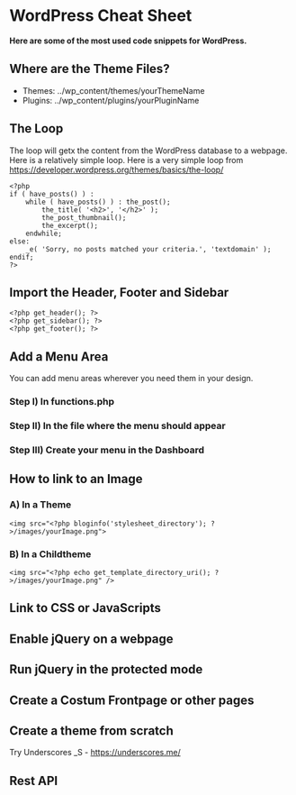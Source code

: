 # WordPress Cheat Sheet

**Here are some of the most used code snippets for WordPress.**

## Where are the Theme Files?

* Themes: ../wp_content/themes/yourThemeName
* Plugins: ../wp_content/plugins/yourPluginName

## The Loop

The loop will getx the content from the WordPress database to a webpage. Here is a relatively simple loop.
Here is a very simple loop from https://developer.wordpress.org/themes/basics/the-loop/

~~~~
<?php
if ( have_posts() ) :
    while ( have_posts() ) : the_post();
        the_title( '<h2>', '</h2>' );
        the_post_thumbnail();
        the_excerpt();
    endwhile;
else:
    _e( 'Sorry, no posts matched your criteria.', 'textdomain' );
endif;
?>
~~~~

## Import the Header, Footer and Sidebar

~~~~
<?php get_header(); ?>
<?php get_sidebar(); ?>
<?php get_footer(); ?>
~~~~

## Add a Menu Area

You can add menu areas wherever you need them in your design.

### Step I) In functions.php

### Step II) In the file where the menu should appear

### Step III) Create your menu in the Dashboard

## How to link to an Image

### A) In a Theme

~~~~
<img src="<?php bloginfo('stylesheet_directory'); ?>/images/yourImage.png">
~~~~

### B) In a Childtheme

~~~~
<img src="<?php echo get_template_directory_uri(); ?>/images/yourImage.png" />
~~~~

## Link to CSS or JavaScripts

## Enable jQuery on a webpage



## Run jQuery in the protected mode

## Create a Costum Frontpage or other pages

## Create a theme from scratch

Try Underscores _S - https://underscores.me/

## Rest API
